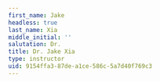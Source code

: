 ```yaml
---
first_name: Jake
headless: true
last_name: Xia
middle_initial: ''
salutation: Dr.
title: Dr. Jake Xia
type: instructor
uid: 9154ffa3-87de-a1ce-586c-5a7d40f769c3
---
```

